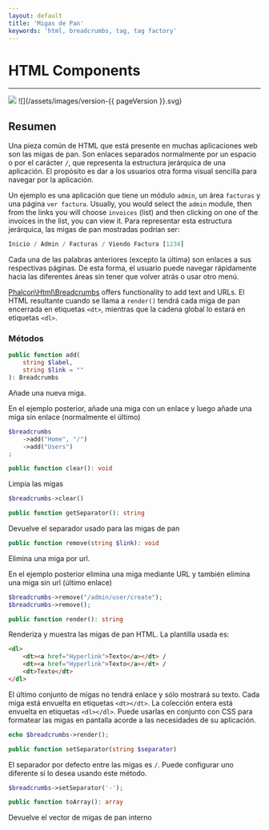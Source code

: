 ```yaml
---
layout: default
title: 'Migas de Pan'
keywords: 'html, breadcrumbs, tag, tag factory'
---
```


# HTML Components
- - -
![](/assets/images/document-status-stable-success.svg) ![](/assets/images/version-{{ pageVersion }}.svg)

## Resumen
Una pieza común de HTML que está presente en muchas aplicaciones web son las migas de pan. Son enlaces separados normalmente por un espacio o por el carácter `/`, que representa la estructura jerárquica de una aplicación. El propósito es dar a los usuarios otra forma visual sencilla para navegar por la aplicación.

Un ejemplo es una aplicación que tiene un módulo `admin`, un área `facturas` y una página `ver factura`. Usually, you would select the `admin` module, then from the links you will choose `invoices` (list) and then clicking on one of the invoices in the list, you can view it. Para representar esta estructura jerárquica, las migas de pan mostradas podrían ser:

```php
Inicio / Admin / Facturas / Viendo Factura [1234]
```
Cada una de las palabras anteriores (excepto la última) son enlaces a sus respectivas páginas. De esta forma, el usuario puede navegar rápidamente hacia las diferentes áreas sin tener que volver atrás o usar otro menú.

[Phalcon\Html\Breadcrumbs][html-breadcrumbs] offers functionality to add text and URLs. El HTML resultante cuando se llama a `render()` tendrá cada miga de pan encerrada en etiquetas `<dt>`, mientras que la cadena global lo estará en etiquetas `<dl>`.

### Métodos
```php
public function add(
    string $label, 
    string $link = ""
): Breadcrumbs
```
Añade una nueva miga.

En el ejemplo posterior, añade una miga con un enlace y luego añade una miga sin enlace (normalmente el último)

```php
$breadcrumbs
    ->add("Home", "/")
    ->add("Users")
;
```

```php
public function clear(): void
```
Limpia las migas

```php
$breadcrumbs->clear()
```

```php
public function getSeparator(): string
```
Devuelve el separador usado para las migas de pan

```php
public function remove(string $link): void
```
Elimina una miga por url.

En el ejemplo posterior elimina una miga mediante URL y también elimina una miga sin url (último enlace)

```php
$breadcrumbs->remove("/admin/user/create");
$breadcrumbs->remove();
```

```php
public function render(): string
```
Renderiza y muestra las migas de pan HTML. La plantilla usada es:

```html
<dl>
    <dt><a href="Hyperlink">Texto</a></dt> / 
    <dt><a href="Hyperlink">Texto</a></dt> / 
    <dt>Texto</dt>
</dl>
```
El último conjunto de migas no tendrá enlace y sólo mostrará su texto. Cada miga está envuelta en etiquetas `<dt></dt>`. La colección entera está envuelta en etiquetas `<dl></dl>`. Puede usarlas en conjunto con CSS para formatear las migas en pantalla acorde a las necesidades de su aplicación.

```php
echo $breadcrumbs->render();
```

```php
public function setSeparator(string $separator)
```
El separador por defecto entre las migas es `/`. Puede configurar uno diferente si lo desea usando este método.

```php
$breadcrumbs->setSeparator('-');
```

```php
public function toArray(): array
```
Devuelve el vector de migas de pan interno

[html-breadcrumbs]: api/phalcon_html#html-breadcrumbs
